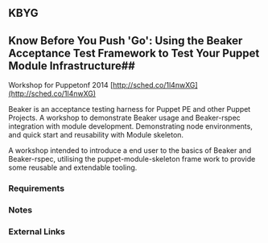 KBYG
----
## Know Before You Push 'Go': Using the Beaker Acceptance Test Framework to Test Your Puppet Module Infrastructure##

Workshop for Puppetonf 2014 [http://sched.co/1l4nwXG](http://sched.co/1l4nwXG)

Beaker is an acceptance testing harness for Puppet PE and other Puppet Projects. A workshop to demonstrate Beaker usage and Beaker-rspec integration with module development. Demonstrating node environments, and quick start and reusability with Module skeleton.

A workshop intended to introduce a end user to the basics of Beaker and Beaker-rspec, utilising the puppet-module-skeleton frame work to provide some reusable and extendable tooling.

### Requirements ##


### Notes ###

### External Links ###



